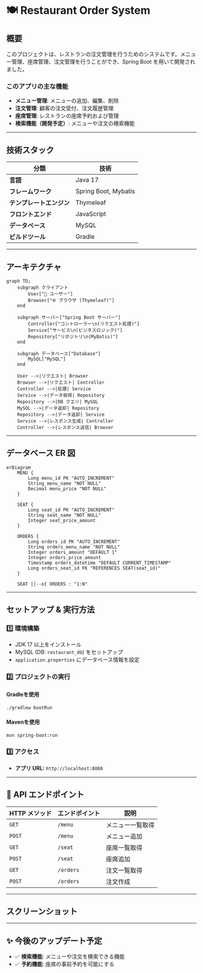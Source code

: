 # 🍽️ Restaurant Order System

## 概要
このプロジェクトは、レストランの注文管理を行うためのシステムです。メニュー管理、座席管理、注文管理を行うことができ、Spring Boot を用いて開発されました。

### このアプリの主な機能
- **メニュー管理**: メニューの追加、編集、削除
- **注文管理**: 顧客の注文受付、注文履歴管理
- **座席管理**: レストランの座席予約および管理
- **検索機能（開発予定）**: メニューや注文の検索機能

---

## 技術スタック
| 分類        | 技術                   |
|------------|----------------------|
| **言語**   | Java 17              |
| **フレームワーク** | Spring Boot, Mybatis |
| **テンプレートエンジン** | Thymeleaf            |
| **フロントエンド** | JavaScript           |
| **データベース** | MySQL                |
| **ビルドツール** | Gradle               |

---

## アーキテクチャ
```mermaid
graph TD;
    subgraph クライアント
        User["👤 ユーザー"]
        Browser["🌐 ブラウザ (Thymeleaf)"]
    end

    subgraph サーバー["Spring Boot サーバー"]
        Controller["コントローラー\n(リクエスト処理)"]
        Service["サービス\n(ビジネスロジック)"]
        Repository["リポジトリ\n(MyBatis)"]
    end

    subgraph データベース["Database"]
        MySQL["MySQL"]
    end

    User -->|リクエスト| Browser
    Browser -->|リクエスト| Controller
    Controller -->|処理| Service
    Service -->|データ取得| Repository
    Repository -->|DB クエリ| MySQL
    MySQL -->|データ返却| Repository
    Repository -->|データ返却| Service
    Service -->|レスポンス生成| Controller
    Controller -->|レスポンス送信| Browser
```

---

## データベース ER 図
```mermaid
erDiagram
    MENU {
        Long menu_id PK "AUTO_INCREMENT"
        String menu_name "NOT NULL"
        Decimal menu_price "NOT NULL"
    }
    
    SEAT {
        Long seat_id PK "AUTO_INCREMENT"
        String seat_name "NOT NULL"
        Integer seat_price_amount
    }
    
    ORDERS {
        Long orders_id PK "AUTO_INCREMENT"
        String orders_menu_name "NOT NULL"
        Integer orders_amount "DEFAULT 1"
        Integer orders_price_amount
        Timestamp orders_datetime "DEFAULT CURRENT_TIMESTAMP"
        Long orders_seat_id FK "REFERENCES SEAT(seat_id)"
    }
    
    SEAT ||--o{ ORDERS : "1:N"
```

---

## セットアップ & 実行方法
### **1️⃣ 環境構築**
- JDK 17 以上をインストール
- MySQL (DB: `restaurant_db`) をセットアップ
- `application.properties` にデータベース情報を設定

### **2️⃣ プロジェクトの実行**
#### **Gradleを使用**
```sh
./gradlew bootRun
```
#### **Mavenを使用**
```sh
mvn spring-boot:run
```

### **3️⃣ アクセス**
- **アプリ URL:** `http://localhost:8080`

---

## 📌 API エンドポイント
| HTTP メソッド | エンドポイント       | 説明 |
|--------------|------------------|------|
| `GET`       | `/menu`          | メニュー一覧取得 |
| `POST`      | `/menu`          | メニュー追加 |
| `GET`       | `/seat`          | 座席一覧取得 |
| `POST`      | `/seat`          | 座席追加 |
| `GET`       | `/orders`        | 注文一覧取得 |
| `POST`      | `/orders`        | 注文作成 |

---

## スクリーンショット


---

## ✨ 今後のアップデート予定
- ✅ **検索機能**: メニューや注文を検索できる機能
- ✅ **予約機能**: 座席の事前予約を可能にする









